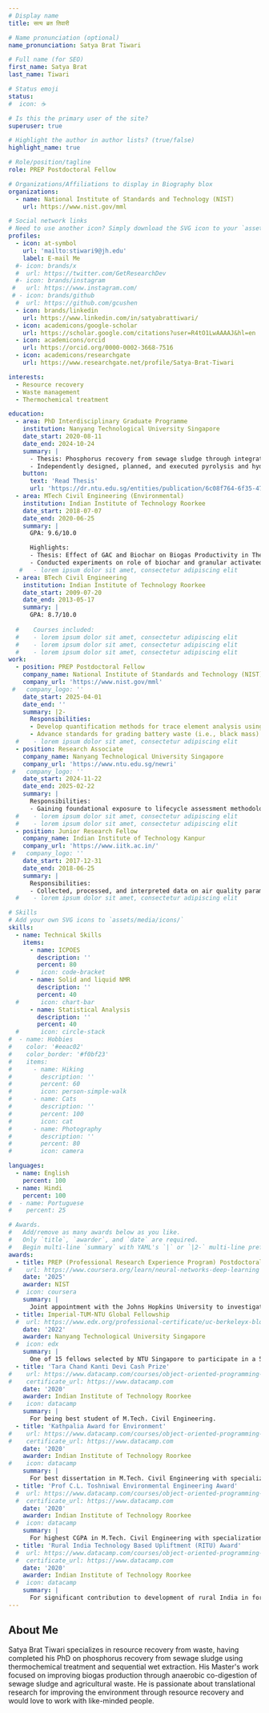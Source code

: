 ```yaml
---
# Display name
title: सत्य ब्रत तिवारी

# Name pronunciation (optional)
name_pronunciation: Satya Brat Tiwari

# Full name (for SEO)
first_name: Satya Brat
last_name: Tiwari

# Status emoji
status:
#  icon: ☕️

# Is this the primary user of the site?
superuser: true

# Highlight the author in author lists? (true/false)
highlight_name: true

# Role/position/tagline
role: PREP Postdoctoral Fellow

# Organizations/Affiliations to display in Biography blox
organizations:
  - name: National Institute of Standards and Technology (NIST)
    url: https://www.nist.gov/mml

# Social network links
# Need to use another icon? Simply download the SVG icon to your `assets/media/icons/` folder.
profiles:
  - icon: at-symbol
    url: 'mailto:stiwari9@jh.edu'
    label: E-mail Me
  #- icon: brands/x
  #  url: https://twitter.com/GetResearchDev
  #- icon: brands/instagram
 #   url: https://www.instagram.com/
 # - icon: brands/github
  #  url: https://github.com/gcushen
  - icon: brands/linkedin
    url: https://www.linkedin.com/in/satyabrattiwari/
  - icon: academicons/google-scholar
    url: https://scholar.google.com/citations?user=R4tO1LwAAAAJ&hl=en
  - icon: academicons/orcid
    url: https://orcid.org/0000-0002-3668-7516
  - icon: academicons/researchgate
    url: https://www.researchgate.net/profile/Satya-Brat-Tiwari

interests:
  - Resource recovery
  - Waste management
  - Thermochemical treatment

education:
  - area: PhD Interdisciplinary Graduate Programme
    institution: Nanyang Technological University Singapore
    date_start: 2020-08-11
    date_end: 2024-10-24
    summary: |
      - Thesis: Phosphorus recovery from sewage sludge through integrated thermochemical treatment and sequential wet extraction. Supervised by [Prof Teik Thye Lim](https://dr.ntu.edu.sg/entities/person/Lim-Teik-Thye). 
      - Independently designed, planned, and executed pyrolysis and hydrothermal carbonization experiments; processed samples; conducted a detailed analysis of phosphorus in environmental samples. Achieved 50 % higher phosphorus extraction efficiency compared to control scenario, without simultaneous extraction of toxic heavy metals via a novel process.
    button:
      text: 'Read Thesis'
      url: 'https://dr.ntu.edu.sg/entities/publication/6c08f764-6f35-47eb-8128-0ef68bea76d9'
  - area: MTech Civil Engineering (Environmental)
    institution: Indian Institute of Technology Roorkee
    date_start: 2018-07-07
    date_end: 2020-06-25
    summary: |
      GPA: 9.6/10.0

      Highlights:
      - Thesis: Effect of GAC and Biochar on Biogas Productivity in Thermophilic Anaerobic Digestion of Wheat Husk.
      - Conducted experiments on role of biochar and granular activated carbon in promoting DIET during anaerobic co-digestion of agro-waste (wheat husk) with sewage sludge to increase biogas yield.
   #   - lorem ipsum dolor sit amet, consectetur adipiscing elit
  - area: BTech Civil Engineering
    institution: Indian Institute of Technology Roorkee
    date_start: 2009-07-20
    date_end: 2013-05-17
    summary: |
      GPA: 8.7/10.0
      
  #    Courses included:
  #    - lorem ipsum dolor sit amet, consectetur adipiscing elit
  #    - lorem ipsum dolor sit amet, consectetur adipiscing elit
  #    - lorem ipsum dolor sit amet, consectetur adipiscing elit
work:
  - position: PREP Postdoctoral Fellow
    company_name: National Institute of Standards and Technology (NIST)
    company_url: 'https://www.nist.gov/mml'
 #   company_logo: ''
    date_start: 2025-04-01
    date_end: ''
    summary: |2-
      Responsibilities:
      - Develop quantification methods for trace element analysis using inductively coupled plasma-optical emission spectroscopy.
      - Advance standards for grading battery waste (i.e., black mass) based on the recovery potential of trace elements from them.
  #    - lorem ipsum dolor sit amet, consectetur adipiscing elit
  - position: Research Associate
    company_name: Nanyang Technological University Singapore
    company_url: 'https://www.ntu.edu.sg/newri'
 #   company_logo: ''
    date_start: 2024-11-22
    date_end: 2025-02-22
    summary: |
      Responsibilities:
      - Gaining foundational exposure to lifecycle assessment methodologies.
  #    - lorem ipsum dolor sit amet, consectetur adipiscing elit
  #    - lorem ipsum dolor sit amet, consectetur adipiscing elit
  - position: Junior Research Fellow
    company_name: Indian Institute of Technology Kanpur
    company_url: 'https://www.iitk.ac.in/'
 #   company_logo: ''
    date_start: 2017-12-31
    date_end: 2018-06-25
    summary: |
      Responsibilities:
      - Collected, processed, and interpreted data on air quality parameters (PM2.5 and PM10) while camping at a monitoring station in Delhi for three months of winter. Calibrated and operated instruments such as high-volume sampler and optical particle sizer (OPS).
  #    - lorem ipsum dolor sit amet, consectetur adipiscing elit

# Skills
# Add your own SVG icons to `assets/media/icons/`
skills:
  - name: Technical Skills
    items:
      - name: ICPOES
        description: ''
        percent: 80
  #      icon: code-bracket
      - name: Solid and liquid NMR
        description: ''
        percent: 40
  #      icon: chart-bar
      - name: Statistical Analysis
        description: ''
        percent: 40
  #      icon: circle-stack
#  - name: Hobbies
#    color: '#eeac02'
#    color_border: '#f0bf23'
#    items:
#      - name: Hiking
#        description: ''
#        percent: 60
#        icon: person-simple-walk
#      - name: Cats
#        description: ''
#        percent: 100
#        icon: cat
#      - name: Photography
#        description: ''
#        percent: 80
#        icon: camera

languages:
  - name: English
    percent: 100
  - name: Hindi
    percent: 100
#  - name: Portuguese
#    percent: 25

# Awards.
#   Add/remove as many awards below as you like.
#   Only `title`, `awarder`, and `date` are required.
#   Begin multi-line `summary` with YAML's `|` or `|2-` multi-line prefix and indent 2 spaces below.
awards:
  - title: PREP (Professional Research Experience Program) Postdoctoral Fellowship
#    url: https://www.coursera.org/learn/neural-networks-deep-learning
    date: '2025'
    awarder: NIST
  #  icon: coursera
    summary: |
      Joint appointment with the Johns Hopkins University to investigate the analytical techniquies for quantifying ciritical elements in black mass.
  - title: Imperial-TUM-NTU Global Fellowship
  #  url: https://www.edx.org/professional-certificate/uc-berkeleyx-blockchain-fundamentals
    date: '2022'
    awarder: Nanyang Technological University Singapore
  #  icon: edx
    summary: |
      One of 15 fellows selected by NTU Singapore to participate in a 5-day transferable skills course in TUM, Germany, to promote international collaborations and networking skills. Obtained key insights on soft skills and teamwork.
  - title: 'Tara Chand Kanti Devi Cash Prize'
#    url: https://www.datacamp.com/courses/object-oriented-programming-with-s3-and-r6-in-r
#    certificate_url: https://www.datacamp.com
    date: '2020'
    awarder: Indian Institute of Technology Roorkee
#    icon: datacamp
    summary: |
      For being best student of M.Tech. Civil Engineering.
  - title: 'Kathpalia Award for Environment'
#    url: https://www.datacamp.com/courses/object-oriented-programming-with-s3-and-r6-in-r
#    certificate_url: https://www.datacamp.com
    date: '2020'
    awarder: Indian Institute of Technology Roorkee
#    icon: datacamp
    summary: |
      For best dissertation in M.Tech. Civil Engineering with specialization in Environmental Engineering.
  - title: 'Prof C.L. Toshniwal Environmental Engineering Award'
  #  url: https://www.datacamp.com/courses/object-oriented-programming-with-s3-and-r6-in-r
  #  certificate_url: https://www.datacamp.com
    date: '2020'
    awarder: Indian Institute of Technology Roorkee
  #  icon: datacamp
    summary: |
      For highest CGPA in M.Tech. Civil Engineering with specialization in Environmental Engineering.
  - title: 'Rural India Technology Based Upliftment (RITU) Award'
  #  url: https://www.datacamp.com/courses/object-oriented-programming-with-s3-and-r6-in-r
  #  certificate_url: https://www.datacamp.com
    date: '2020'
    awarder: Indian Institute of Technology Roorkee
  #  icon: datacamp
    summary: |
      For significant contribution to development of rural India in form of final year project.
---
```


## About Me

Satya Brat Tiwari specializes in resource recovery from waste, having completed his PhD on phosphorus recovery from sewage sludge using thermochemical treatment and sequential wet extraction. His Master's work focused on improving biogas production through anaerobic co-digestion of sewage sludge and agricultural waste. He is passionate about translational research for improving the environment through resource recovery and would love to work with like-minded people.
